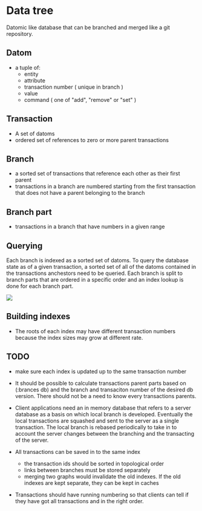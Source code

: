 # Data tree

Datomic like database that can be branched and merged like a git repository.

## Datom

* a tuple of:
  * entity
  * attribute
  * transaction number ( unique in branch )
  * value
  * command ( one of "add", "remove" or "set" )

## Transaction

* A set of datoms
* ordered set of references to zero or more parent transactions

## Branch

* a sorted set of transactions that reference each other as their first parent
* transactions in a branch are numbered starting from the first transaction that does not have a parent belonging to the branch

## Branch part

* transactions in a branch that have numbers in a given range

## Querying

Each branch is indexed as a sorted set of datoms. To query the database state as of a given transaction, a sorted set of all of the datoms contained in the transactions anchestors need to be queried. Each branch is split to branch parts that are ordered in a specific order and an index lookup is done for each branch part.


<img src="https://raw.github.com/jvillste/argumentica/master/doc/querying.png" />

## Building indexes

* The roots of each index may have different transaction numbers because the index sizes may grow at different rate.

## TODO

* make sure each index is updated up to the same transaction number

* It should be possible to calculate transactions parent parts based on (:brances db) and the branch and transaciton number of the desired db version. There should not be a need to know every transactions parents.

* Client applications need an in memory database that refers to a server database as a basis on which local branch is developed. Eventually the local transactions are squashed and sent to the server as a single transaction. The local branch is rebased periodically to take in to account the server changes between the branching and the transacting of the server.

* All transactions can be saved in to the same index
  * the transaction ids should be sorted in topological order
  * links between branches must be stored separately
  * merging two graphs would invalidate the old indexes. If the old indexes are kept separate, they can be kept in caches

* Transactions should have running numbering so that clients can tell if they have got all transactions and in the right order.
